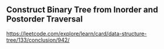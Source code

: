 ## Construct Binary Tree from Inorder and Postorder Traversal
https://leetcode.com/explore/learn/card/data-structure-tree/133/conclusion/942/
